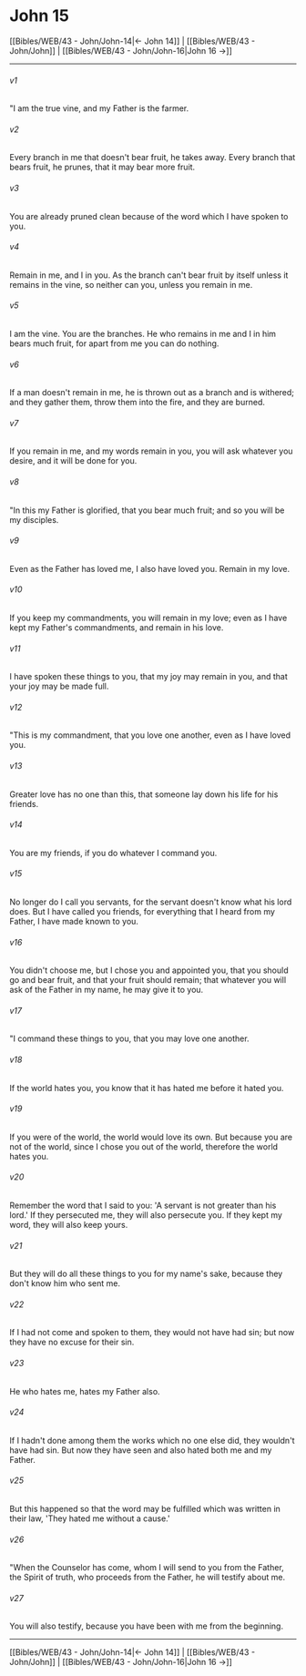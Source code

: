 # John 15

[[Bibles/WEB/43 - John/John-14|← John 14]] | [[Bibles/WEB/43 - John/John]] | [[Bibles/WEB/43 - John/John-16|John 16 →]]
***



###### v1 
"I am the true vine, and my Father is the farmer. 

###### v2 
Every branch in me that doesn't bear fruit, he takes away. Every branch that bears fruit, he prunes, that it may bear more fruit. 

###### v3 
You are already pruned clean because of the word which I have spoken to you. 

###### v4 
Remain in me, and I in you. As the branch can't bear fruit by itself unless it remains in the vine, so neither can you, unless you remain in me. 

###### v5 
I am the vine. You are the branches. He who remains in me and I in him bears much fruit, for apart from me you can do nothing. 

###### v6 
If a man doesn't remain in me, he is thrown out as a branch and is withered; and they gather them, throw them into the fire, and they are burned. 

###### v7 
If you remain in me, and my words remain in you, you will ask whatever you desire, and it will be done for you. 

###### v8 
"In this my Father is glorified, that you bear much fruit; and so you will be my disciples. 

###### v9 
Even as the Father has loved me, I also have loved you. Remain in my love. 

###### v10 
If you keep my commandments, you will remain in my love; even as I have kept my Father's commandments, and remain in his love. 

###### v11 
I have spoken these things to you, that my joy may remain in you, and that your joy may be made full. 

###### v12 
"This is my commandment, that you love one another, even as I have loved you. 

###### v13 
Greater love has no one than this, that someone lay down his life for his friends. 

###### v14 
You are my friends, if you do whatever I command you. 

###### v15 
No longer do I call you servants, for the servant doesn't know what his lord does. But I have called you friends, for everything that I heard from my Father, I have made known to you. 

###### v16 
You didn't choose me, but I chose you and appointed you, that you should go and bear fruit, and that your fruit should remain; that whatever you will ask of the Father in my name, he may give it to you. 

###### v17 
"I command these things to you, that you may love one another. 

###### v18 
If the world hates you, you know that it has hated me before it hated you. 

###### v19 
If you were of the world, the world would love its own. But because you are not of the world, since I chose you out of the world, therefore the world hates you. 

###### v20 
Remember the word that I said to you: 'A servant is not greater than his lord.' If they persecuted me, they will also persecute you. If they kept my word, they will also keep yours. 

###### v21 
But they will do all these things to you for my name's sake, because they don't know him who sent me. 

###### v22 
If I had not come and spoken to them, they would not have had sin; but now they have no excuse for their sin. 

###### v23 
He who hates me, hates my Father also. 

###### v24 
If I hadn't done among them the works which no one else did, they wouldn't have had sin. But now they have seen and also hated both me and my Father. 

###### v25 
But this happened so that the word may be fulfilled which was written in their law, 'They hated me without a cause.' 

###### v26 
"When the Counselor has come, whom I will send to you from the Father, the Spirit of truth, who proceeds from the Father, he will testify about me. 

###### v27 
You will also testify, because you have been with me from the beginning.

***
[[Bibles/WEB/43 - John/John-14|← John 14]] | [[Bibles/WEB/43 - John/John]] | [[Bibles/WEB/43 - John/John-16|John 16 →]]
